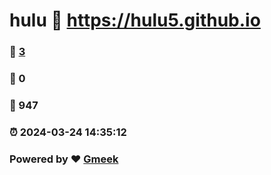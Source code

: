 # hulu :link: https://hulu5.github.io 
### :page_facing_up: [3](https://hulu5.github.io/tag.html) 
### :speech_balloon: 0 
### :hibiscus: 947 
### :alarm_clock: 2024-03-24 14:35:12 
### Powered by :heart: [Gmeek](https://github.com/Meekdai/Gmeek)
